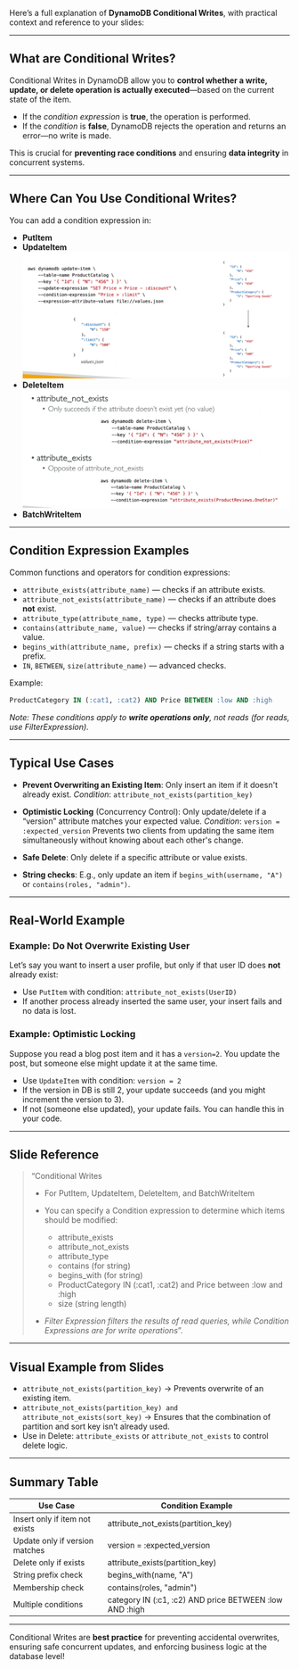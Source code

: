 Here’s a full explanation of **DynamoDB Conditional Writes**, with practical context and reference to your slides:

---

## **What are Conditional Writes?**

Conditional Writes in DynamoDB allow you to **control whether a write, update, or delete operation is actually executed**—based on the current state of the item.

* If the *condition expression* is **true**, the operation is performed.
* If the *condition* is **false**, DynamoDB rejects the operation and returns an error—no write is made.

This is crucial for **preventing race conditions** and ensuring **data integrity** in concurrent systems.

---

## **Where Can You Use Conditional Writes?**

You can add a condition expression in:

* **PutItem**
* **UpdateItem**
![alt text](../resource/image_5.png)
* **DeleteItem**
![alt text](../resource/image_6.png)
* **BatchWriteItem**

---

## **Condition Expression Examples**

Common functions and operators for condition expressions:

* `attribute_exists(attribute_name)` — checks if an attribute exists.
* `attribute_not_exists(attribute_name)` — checks if an attribute does **not** exist.
* `attribute_type(attribute_name, type)` — checks attribute type.
* `contains(attribute_name, value)` — checks if string/array contains a value.
* `begins_with(attribute_name, prefix)` — checks if a string starts with a prefix.
* `IN`, `BETWEEN`, `size(attribute_name)` — advanced checks.

Example:

```sql
ProductCategory IN (:cat1, :cat2) AND Price BETWEEN :low AND :high
```

*Note: These conditions apply to **write operations only**, not reads (for reads, use FilterExpression).*

---

## **Typical Use Cases**

* **Prevent Overwriting an Existing Item**:
  Only insert an item if it doesn't already exist.
  *Condition*: `attribute_not_exists(partition_key)`

* **Optimistic Locking** (Concurrency Control):
  Only update/delete if a “version” attribute matches your expected value.
  *Condition*: `version = :expected_version`
  Prevents two clients from updating the same item simultaneously without knowing about each other's change.

* **Safe Delete**:
  Only delete if a specific attribute or value exists.

* **String checks**:
  E.g., only update an item if `begins_with(username, "A")` or `contains(roles, "admin")`.

---

## **Real-World Example**

### **Example: Do Not Overwrite Existing User**

Let’s say you want to insert a user profile, but only if that user ID does **not** already exist:

* Use `PutItem` with condition: `attribute_not_exists(UserID)`
* If another process already inserted the same user, your insert fails and no data is lost.

### **Example: Optimistic Locking**

Suppose you read a blog post item and it has a `version=2`.
You update the post, but someone else might update it at the same time.

* Use `UpdateItem` with condition: `version = 2`
* If the version in DB is still 2, your update succeeds (and you might increment the version to 3).
* If not (someone else updated), your update fails. You can handle this in your code.

---

## **Slide Reference**

> “Conditional Writes
>
> * For PutItem, UpdateItem, DeleteItem, and BatchWriteItem
> * You can specify a Condition expression to determine which items should be modified:
>
>   * attribute\_exists
>   * attribute\_not\_exists
>   * attribute\_type
>   * contains (for string)
>   * begins\_with (for string)
>   * ProductCategory IN (\:cat1, \:cat2) and Price between \:low and \:high
>   * size (string length)
> * *Filter Expression filters the results of read queries, while Condition Expressions are for write operations*”.

---

## **Visual Example from Slides**

* `attribute_not_exists(partition_key)`
  → Prevents overwrite of an existing item.
* `attribute_not_exists(partition_key) and attribute_not_exists(sort_key)`
  → Ensures that the combination of partition and sort key isn’t already used.
* Use in Delete:
  `attribute_exists` or `attribute_not_exists` to control delete logic.

---

## **Summary Table**

| Use Case                       | Condition Example                                           |
| ------------------------------ | ----------------------------------------------------------- |
| Insert only if item not exists | attribute\_not\_exists(partition\_key)                      |
| Update only if version matches | version = \:expected\_version                               |
| Delete only if exists          | attribute\_exists(partition\_key)                           |
| String prefix check            | begins\_with(name, "A")                                     |
| Membership check               | contains(roles, "admin")                                    |
| Multiple conditions            | category IN (\:c1, \:c2) AND price BETWEEN \:low AND \:high |

---

Conditional Writes are **best practice** for preventing accidental overwrites, ensuring safe concurrent updates, and enforcing business logic at the database level!
